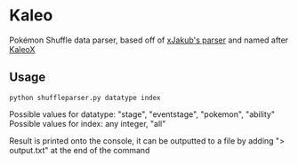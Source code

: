 # Kaleo
Pokémon Shuffle data parser, based off of [xJakub's parser](https://github.com/xJakub/ShuffleParser/) and named after [KaleoX](http://www.gamefaqs.com/community/KaleoX)

## Usage
```python shuffleparser.py datatype index```

Possible values for datatype: "stage", "eventstage", "pokemon", "ability"  
Possible values for index: any integer, "all"  

Result is printed onto the console, it can be outputted to a file by adding "> output.txt" at the end of the command
